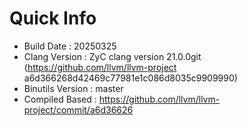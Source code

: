 # Quick Info
* Build Date : 20250325
* Clang Version : ZyC clang version 21.0.0git (https://github.com/llvm/llvm-project a6d366268d42469c77981e1c086d8035c9909990)
* Binutils Version : master
* Compiled Based : https://github.com/llvm/llvm-project/commit/a6d36626

